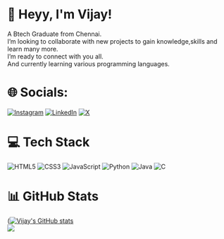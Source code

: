 <!-- Level 2: Using a README generator GPRM (https://gprm.itsvg.in) -->

# 👋 Heyy, I'm Vijay!
A Btech Graduate from Chennai.</br>
I’m looking to collaborate with new projects to gain knowledge,skills and learn many more.</br>
I’m ready to connect with you all.</br>
And currently learning various programming languages.</br>

# 🌐 Socials:
[![Instagram](https://img.shields.io/badge/Instagram-%23E4405F.svg?logo=Instagram&logoColor=white)](https://instagram.com/am_vijayy) [![LinkedIn](https://img.shields.io/badge/LinkedIn-%230077B5.svg?logo=linkedin&logoColor=white)](https://linkedin.com/in/VijayTejaAngati) [![X](https://img.shields.io/badge/X-black.svg?logo=X&logoColor=white)](https://x.com/Vijaytejaangati)

# 💻 Tech Stack
![HTML5](https://img.shields.io/badge/html5-%23E34F26.svg?style=for-the-badge&logo=html5&logoColor=white)
![CSS3](https://img.shields.io/badge/css3-%231572B6.svg?style=for-the-badge&logo=css3&logoColor=white)
![JavaScript](https://img.shields.io/badge/javascript-%23323330.svg?style=for-the-badge&logo=javascript&logoColor=%23F7DF1E)
![Python](https://img.shields.io/badge/python-3670A0?style=for-the-badge&logo=python&logoColor=ffdd54)
![Java](https://img.shields.io/badge/java-%23ED8B00.svg?style=for-the-badge&logo=openjdk&logoColor=white)
![C](https://img.shields.io/badge/c-%2300599C.svg?style=for-the-badge&logo=c&logoColor=white)<br/>


# 📊 GitHub Stats
([![Vijay's GitHub stats](https://github-readme-stats.vercel.app/api?username=am-vijayy&theme=tokyonight)](https://github.com/am-vijayy/github-readme-stats)<br/>
![](https://github-profile-trophy.vercel.app/?username=am-vijayy&theme=radical&no-frame=false&no-bg=true&margin-w=4)
